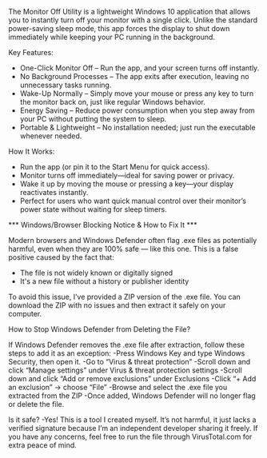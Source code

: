 The Monitor Off Utility is a lightweight Windows 10 application that allows you to instantly turn off your monitor with a single click. Unlike the standard power-saving sleep mode, this app forces the display to shut down immediately while keeping your PC running in the background.

Key Features:

- One-Click Monitor Off – Run the app, and your screen turns off instantly.
- No Background Processes – The app exits after execution, leaving no unnecessary tasks running.
- Wake-Up Normally – Simply move your mouse or press any key to turn the monitor back on, just like regular Windows behavior.
- Energy Saving – Reduce power consumption when you step away from your PC without putting the system to sleep.
- Portable & Lightweight – No installation needed; just run the executable whenever needed.

How It Works:

- Run the app (or pin it to the Start Menu for quick access).
- Monitor turns off immediately—ideal for saving power or privacy.
- Wake it up by moving the mouse or pressing a key—your display reactivates instantly.
- Perfect for users who want quick manual control over their monitor’s power state without waiting for sleep timers.

*** Windows/Browser Blocking Notice & How to Fix It ***

Modern browsers and Windows Defender often flag .exe files as potentially harmful, even when they are 100% safe — like this one. This is a false positive caused by the fact that:
- The file is not widely known or digitally signed
- It's a new file without a history or publisher identity

To avoid this issue, I’ve provided a ZIP version of the .exe file. You can download the ZIP with no issues and then extract it safely on your computer.

How to Stop Windows Defender from Deleting the File?

If Windows Defender removes the .exe file after extraction, follow these steps to add it as an exception:
-Press Windows Key and type Windows Security, then open it.
-Go to “Virus & threat protection”
-Scroll down and click “Manage settings” under Virus & threat protection settings
-Scroll down and click “Add or remove exclusions” under Exclusions
-Click “+ Add an exclusion” → choose “File”
-Browse and select the .exe file you extracted from the ZIP
-Once added, Windows Defender will no longer flag or delete the file.

Is it safe?
-Yes! This is a tool I created myself. It’s not harmful, it just lacks a verified signature because I’m an independent developer sharing it freely. If you have any concerns, feel free to run the file through VirusTotal.com for extra peace of mind.
